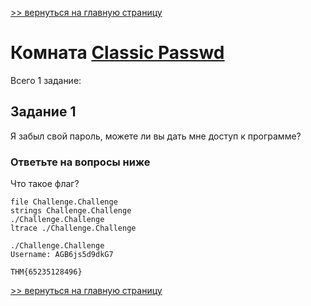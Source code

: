 [>> вернуться на главную страницу](https://github.com/BEPb/tryhackme/blob/master/README.md)

# Комната [Classic Passwd](https://tryhackme.com/r/room/classicpasswd) 

Всего 1 заданиe:
## Задание 1
Я забыл свой пароль, можете ли вы дать мне доступ к программе?
### Ответьте на вопросы ниже
Что такое флаг?
```commandline
file Challenge.Challenge
strings Challenge.Challenge
./Challenge.Challenge
ltrace ./Challenge.Challenge

./Challenge.Challenge
Username: AGB6js5d9dkG7
```
```commandline
THM{65235128496}
```

[>> вернуться на главную страницу](https://github.com/BEPb/tryhackme/blob/master/README.md)